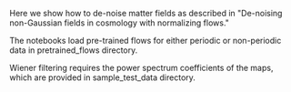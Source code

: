 Here we show how to de-noise matter fields as described in "De-noising non-Gaussian fields in cosmology with normalizing flows."

The notebooks load pre-trained flows for either periodic or non-periodic data in pretrained_flows directory.

 Wiener filtering requires the power spectrum coefficients of the maps, which are provided in sample_test_data directory.

